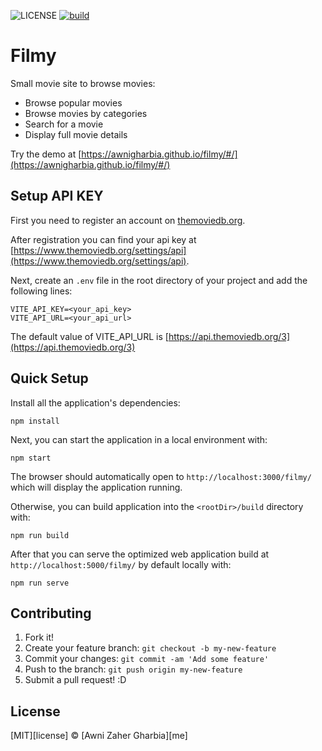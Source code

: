 ![LICENSE](https://img.shields.io/github/license/awnigharbia/filmy)
[![build](https://github.com/awnigharbia/filmy/actions/workflows/build.yaml/badge.svg)](https://github.com/awnigharbia/filmy/actions/workflows/build.yaml)

# Filmy

Small movie site to browse movies:

- Browse popular movies
- Browse movies by categories
- Search for a movie
- Display full movie details

Try the demo at
[https://awnigharbia.github.io/filmy/#/](https://awnigharbia.github.io/filmy/#/)

## Setup API KEY

First you need to register an account on
[themoviedb.org](https://www.themoviedb.org/).

After registration you can find your api key at
[https://www.themoviedb.org/settings/api](https://www.themoviedb.org/settings/api).

Next, create an `.env` file in the root directory of your project and add the
following lines:

```
VITE_API_KEY=<your_api_key>
VITE_API_URL=<your_api_url>
```

The default value of VITE_API_URL is
[https://api.themoviedb.org/3](https://api.themoviedb.org/3)

## Quick Setup

Install all the application's dependencies:

`npm install`

Next, you can start the application in a local environment with:

`npm start`

The browser should automatically open to `http://localhost:3000/filmy/` which
will display the application running.

Otherwise, you can build application into the `<rootDir>/build` directory with:

`npm run build`

After that you can serve the optimized web application build at
`http://localhost:5000/filmy/` by default locally with:

`npm run serve`

## Contributing

1. Fork it!
2. Create your feature branch: `git checkout -b my-new-feature`
3. Commit your changes: `git commit -am 'Add some feature'`
4. Push to the branch: `git push origin my-new-feature`
5. Submit a pull request! :D

## License

[MIT][license] &copy; [Awni Zaher Gharbia][me]
